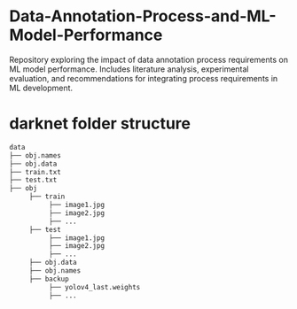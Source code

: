 # Data-Annotation-Process-and-ML-Model-Performance
Repository exploring the impact of data annotation process requirements on ML model performance. Includes literature analysis, experimental evaluation, and recommendations for integrating process requirements in ML development.


# darknet folder structure
```sh
data
├── obj.names
├── obj.data
├── train.txt
├── test.txt
├── obj
     ├── train
          ├── image1.jpg
          ├── image2.jpg
          ├── ...
     ├── test
          ├── image1.jpg
          ├── image2.jpg
          ├── ...
     ├── obj.data
     ├── obj.names
     ├── backup
          ├── yolov4_last.weights
          ├── ...
```
